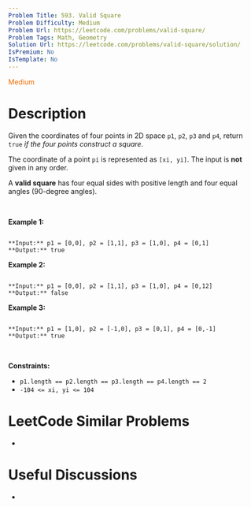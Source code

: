 ```yaml
---
Problem Title: 593. Valid Square
Problem Difficulty: Medium
Problem Url: https://leetcode.com/problems/valid-square/
Problem Tags: Math, Geometry
Solution Url: https://leetcode.com/problems/valid-square/solution/
IsPremium: No
IsTemplate: No
---
```


<span style="color: rgb(239, 108, 0);">Medium</span>

# Description

Given the coordinates of four points in 2D space `p1`, `p2`, `p3` and `p4`, return `true` *if the four points construct a square*.


The coordinate of a point `pi` is represented as `[xi, yi]`. The input is **not** given in any order.


A **valid square** has four equal sides with positive length and four equal angles (90-degree angles).


 


**Example 1:**



```

**Input:** p1 = [0,0], p2 = [1,1], p3 = [1,0], p4 = [0,1]
**Output:** true

```

**Example 2:**



```

**Input:** p1 = [0,0], p2 = [1,1], p3 = [1,0], p4 = [0,12]
**Output:** false

```

**Example 3:**



```

**Input:** p1 = [1,0], p2 = [-1,0], p3 = [0,1], p4 = [0,-1]
**Output:** true

```

 


**Constraints:**


* `p1.length == p2.length == p3.length == p4.length == 2`
* `-104 <= xi, yi <= 104`




# LeetCode Similar Problems

- []()

# Useful Discussions

- []()
